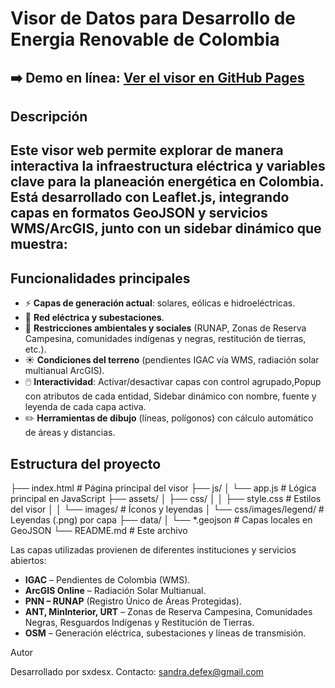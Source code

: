 # Visor de Datos para Desarrollo de Energia Renovable de Colombia
**➡️ Demo en línea:** [Ver el visor en GitHub Pages](https://sxdesx.github.io/ReniovablesCOL)
---
## Descripción
Este visor web permite explorar de manera interactiva la infraestructura eléctrica y variables clave para la planeación energética en Colombia.  
Está desarrollado con **Leaflet.js**, integrando capas en formatos **GeoJSON** y servicios **WMS/ArcGIS**, junto con un **sidebar dinámico** que muestra:
---
## Funcionalidades principales
- ⚡ **Capas de generación actual**: solares, eólicas e hidroeléctricas.
- 🔌 **Red eléctrica y subestaciones**.
- 🌱 **Restricciones ambientales y sociales** (RUNAP, Zonas de Reserva Campesina, comunidades indígenas y negras, restitución de tierras, etc.).
- ☀️ **Condiciones del terreno** (pendientes IGAC vía WMS, radiación solar multianual ArcGIS).
- 🖱️ **Interactividad**: Activar/desactivar capas con control agrupado,Popup con atributos de cada entidad, Sidebar dinámico con nombre, fuente y leyenda de cada capa activa.
- ✏️ **Herramientas de dibujo** (líneas, polígonos) con cálculo automático de áreas y distancias.

## Estructura del proyecto
├── index.html # Página principal del visor
├── js/
│ └── app.js # Lógica principal en JavaScript
├── assets/
│ ├── css/
│ │ ├── style.css # Estilos del visor
│ │ └── images/ # Íconos y leyendas
│ └── css/images/legend/ # Leyendas (.png) por capa
├── data/
│ └── *.geojson # Capas locales en GeoJSON
└── README.md # Este archivo

Las capas utilizadas provienen de diferentes instituciones y servicios abiertos:

- **IGAC** – Pendientes de Colombia (WMS).  
- **ArcGIS Online** – Radiación Solar Multianual.  
- **PNN – RUNAP** (Registro Único de Áreas Protegidas).  
- **ANT, MinInterior, URT** – Zonas de Reserva Campesina, Comunidades Negras, Resguardos Indígenas y Restitución de Tierras.  
- **OSM** – Generación eléctrica, subestaciones y líneas de transmisión.

Autor

Desarrollado por sxdesx.
Contacto: sandra.defex@gmail.com

